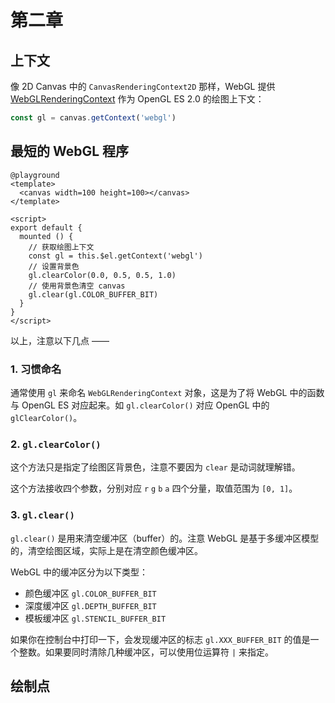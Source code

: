 # 第二章

## 上下文

像 2D Canvas 中的 `CanvasRenderingContext2D` 那样，WebGL 提供 [WebGLRenderingContext](https://developer.mozilla.org/zh-CN/docs/Web/API/WebGLRenderingContext) 作为 OpenGL ES 2.0 的绘图上下文：

```js
const gl = canvas.getContext('webgl')
```

## 最短的 WebGL 程序

```vue
@playground
<template>
  <canvas width=100 height=100></canvas>
</template>

<script>
export default {
  mounted () {
    // 获取绘图上下文
    const gl = this.$el.getContext('webgl')
    // 设置背景色
    gl.clearColor(0.0, 0.5, 0.5, 1.0)
    // 使用背景色清空 canvas
    gl.clear(gl.COLOR_BUFFER_BIT)
  }
}
</script>

```

以上，注意以下几点 ——

### 1. 习惯命名

通常使用 `gl` 来命名 `WebGLRenderingContext` 对象，这是为了将 WebGL 中的函数与 OpenGL ES 对应起来。如 `gl.clearColor()` 对应 OpenGL 中的 `glClearColor()`。

### 2. `gl.clearColor()`

这个方法只是指定了绘图区背景色，注意不要因为 `clear` 是动词就理解错。

这个方法接收四个参数，分别对应 `r` `g` `b` `a` 四个分量，取值范围为 `[0, 1]`。


### 3. `gl.clear()`

`gl.clear()` 是用来清空缓冲区（buffer）的。注意 WebGL 是基于多缓冲区模型的，清空绘图区域，实际上是在清空颜色缓冲区。

WebGL 中的缓冲区分为以下类型：

- 颜色缓冲区 `gl.COLOR_BUFFER_BIT`
- 深度缓冲区 `gl.DEPTH_BUFFER_BIT`
- 模板缓冲区 `gl.STENCIL_BUFFER_BIT`

如果你在控制台中打印一下，会发现缓冲区的标志 `gl.XXX_BUFFER_BIT` 的值是一个整数。如果要同时清除几种缓冲区，可以使用位运算符 `|` 来指定。

## 绘制点
